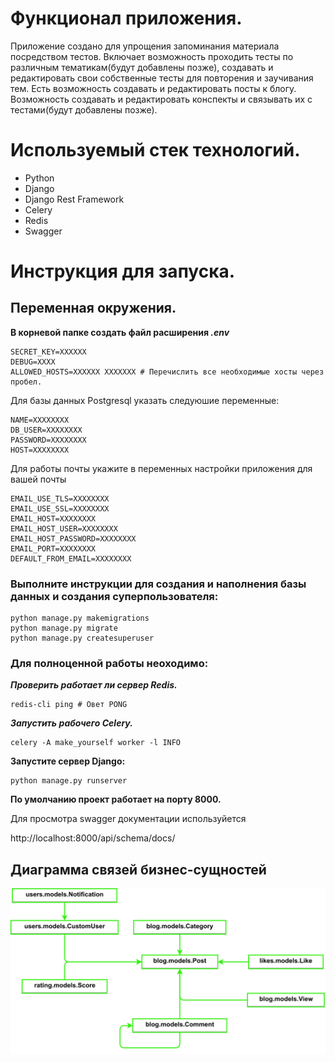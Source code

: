 # Функционал приложения.

Приложение создано для упрощения запоминания материала посредством тестов.
Включает возможность проходить тесты по различным
тематикам(будут добавлены позже), создавать и редактировать свои собственные
тесты для повторения и заучивания тем.
Есть возможность создавать и редактировать посты к блогу.
Возможность создавать и редактировать конспекты и связывать их с
тестами(будут добавлены позже).

# Используемый стек технологий.
- Python
- Django
- Django Rest Framework
- Celery
- Redis
- Swagger

# Инструкция для запуска.

## Переменная окружения.
**В корневой папке создать файл расширения _.env_**
```
SECRET_KEY=XXXXXX
DEBUG=XXXX
ALLOWED_HOSTS=XXXXXX XXXXXXX # Перечислить все необходимые хосты через пробел.
```
Для базы данных Postgresql указать следуюшие переменные:
```
NAME=XXXXXXXX
DB_USER=XXXXXXXX
PASSWORD=XXXXXXXX
HOST=XXXXXXXX
```
Для работы почты укажите в переменных настройки приложения для вашей почты
```
EMAIL_USE_TLS=XXXXXXXX
EMAIL_USE_SSL=XXXXXXXX
EMAIL_HOST=XXXXXXXX
EMAIL_HOST_USER=XXXXXXXX
EMAIL_HOST_PASSWORD=XXXXXXXX
EMAIL_PORT=XXXXXXXX
DEFAULT_FROM_EMAIL=XXXXXXXX
```

### Выполните инструкции для создания и наполнения базы данных и создания суперпользователя:
```
python manage.py makemigrations
python manage.py migrate
python manage.py createsuperuser
```
### Для полноценной работы неоходимо:

***Проверить работает ли сервер Redis.***

```
redis-cli ping # Овет PONG
```
***Запустить рабочего Celery.***

```
celery -A make_yourself worker -l INFO
```

**Запустите сервер Django:**

```
python manage.py runserver
```

**По умолчанию проект работает на порту 8000.**


Для просмотра swagger документации используйется

http://localhost:8000/api/schema/docs/

## Диаграмма связей бизнес-сущностей

![model_diagram.svg](model_diagram.svg)
